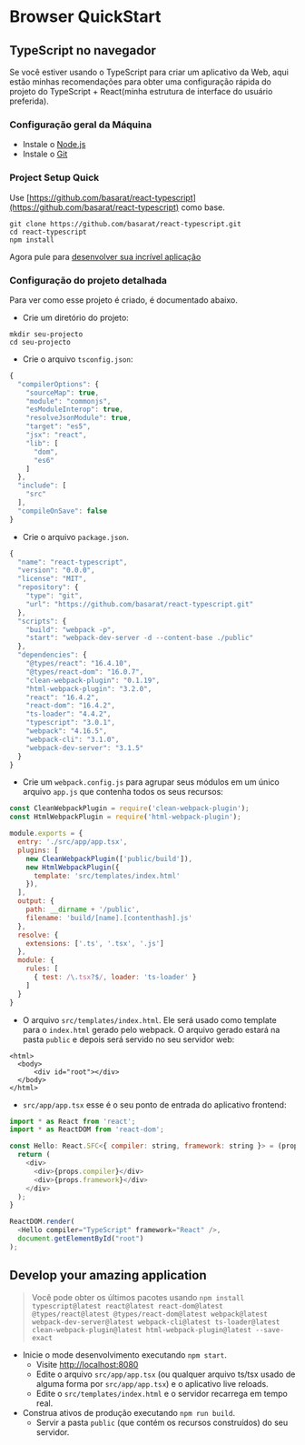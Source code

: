 # Browser QuickStart

## TypeScript no navegador

Se você estiver usando o TypeScript para criar um aplicativo da Web, aqui estão minhas recomendações para obter uma configuração rápida do projeto do TypeScript + React\(minha estrutura de interface do usuário preferida\).

### Configuração geral da Máquina

* Instale o [Node.js](https://nodejs.org/en/download/)
* Instale o [Git](https://git-scm.com/downloads)

### Project Setup Quick

Use [https://github.com/basarat/react-typescript](https://github.com/basarat/react-typescript) como base.

```text
git clone https://github.com/basarat/react-typescript.git
cd react-typescript
npm install
```

Agora pule para [desenvolver sua incrível aplicação](browser.md#develop-your-amazing-application)

### Configuração do projeto detalhada

Para ver como esse projeto é criado, é documentado abaixo.

* Crie um diretório do projeto:

```text
mkdir seu-projecto
cd seu-projecto
```

* Crie o arquivo `tsconfig.json`:

```javascript
{
  "compilerOptions": {
    "sourceMap": true,
    "module": "commonjs",
    "esModuleInterop": true,
    "resolveJsonModule": true,
    "target": "es5",
    "jsx": "react",
    "lib": [
      "dom",
      "es6"
    ]
  },
  "include": [
    "src"
  ],
  "compileOnSave": false
}
```

* Crie o arquivo `package.json`.

```javascript
{
  "name": "react-typescript",
  "version": "0.0.0",
  "license": "MIT",
  "repository": {
    "type": "git",
    "url": "https://github.com/basarat/react-typescript.git"
  },
  "scripts": {
    "build": "webpack -p",
    "start": "webpack-dev-server -d --content-base ./public"
  },
  "dependencies": {
    "@types/react": "16.4.10",
    "@types/react-dom": "16.0.7",
    "clean-webpack-plugin": "0.1.19",
    "html-webpack-plugin": "3.2.0",
    "react": "16.4.2",
    "react-dom": "16.4.2",
    "ts-loader": "4.4.2",
    "typescript": "3.0.1",
    "webpack": "4.16.5",
    "webpack-cli": "3.1.0",
    "webpack-dev-server": "3.1.5"
  }
}
```

* Crie um `webpack.config.js` para agrupar seus módulos em um único arquivo `app.js` que contenha todos os seus recursos:

```javascript
const CleanWebpackPlugin = require('clean-webpack-plugin');
const HtmlWebpackPlugin = require('html-webpack-plugin');

module.exports = {
  entry: './src/app/app.tsx',
  plugins: [
    new CleanWebpackPlugin(['public/build']),
    new HtmlWebpackPlugin({
      template: 'src/templates/index.html'
    }),
  ],
  output: {
    path: __dirname + '/public',
    filename: 'build/[name].[contenthash].js'
  },
  resolve: {
    extensions: ['.ts', '.tsx', '.js']
  },
  module: {
    rules: [
      { test: /\.tsx?$/, loader: 'ts-loader' }
    ]
  }
}
```

* O arquivo `src/templates/index.html`. Ele será usado como template para o `index.html` gerado pelo webpack. O arquivo gerado estará na pasta `public` e depois será servido no seu servidor web: 

```markup
<html>
  <body>
      <div id="root"></div>
  </body>
</html>
```

* `src/app/app.tsx` esse é o seu ponto de entrada do aplicativo frontend: 

```javascript
import * as React from 'react';
import * as ReactDOM from 'react-dom';

const Hello: React.SFC<{ compiler: string, framework: string }> = (props) => {
  return (
    <div>
      <div>{props.compiler}</div>
      <div>{props.framework}</div>
    </div>
  );
}

ReactDOM.render(
  <Hello compiler="TypeScript" framework="React" />,
  document.getElementById("root")
);
```

## Develop your amazing application

> Você pode obter os últimos pacotes usando `npm install typescript@latest react@latest react-dom@latest @types/react@latest @types/react-dom@latest webpack@latest webpack-dev-server@latest webpack-cli@latest ts-loader@latest clean-webpack-plugin@latest html-webpack-plugin@latest --save-exact`

* Inicie o mode desenvolvimento executando `npm start`.
  * Visite [http://localhost:8080](http://localhost:8080)
  * Edite o arquivo `src/app/app.tsx` \(ou qualquer arquivo ts/tsx usado de alguma forma por `src/app/app.tsx`\) e o aplicativo live reloads.
  * Edite o `src/templates/index.html` e o servidor recarrega em tempo real.
* Construa ativos de produção executando `npm run build`.
  * Servir a pasta `public` \(que contém os recursos construídos\) do seu servidor.

